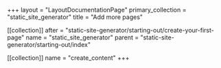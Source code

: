 +++
layout = "LayoutDocumentationPage"
primary_collection = "static_site_generator"
title = "Add more pages"

[[collection]]
after = "static-site-generator/starting-out/create-your-first-page"
name = "static_site_generator"
parent = "static-site-generator/starting-out/index"

[[collection]]
name = "create_content"
+++
